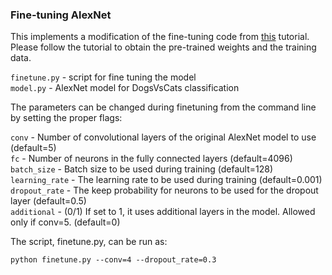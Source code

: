 ### Fine-tuning AlexNet
This implements a modification of the fine-tuning code from [this][1] tutorial. Please follow the
tutorial to obtain the pre-trained weights and the training data.

`finetune.py`     - script for fine tuning the model <br/>
`model.py`        - AlexNet model for DogsVsCats classification <br/>

The parameters can be changed during finetuning from the command line by setting the proper flags:

`conv`          - Number of convolutional layers of the original AlexNet model to use (default=5) <br/>
`fc`            - Number of neurons in the fully connected layers (default=4096) <br/>
`batch_size`    - Batch size to be used during training (default=128) <br/>
`learning_rate` - The learning rate to be used during training (default=0.001) <br/>
`dropout_rate`  - The keep probability for neurons to be used for the dropout layer (default=0.5) <br/>
`additional`   - (0/1) If set to 1, it uses additional layers in the model. Allowed only if conv=5. (default=0) <br/>

The script, finetune.py, can be run as:

```
python finetune.py --conv=4 --dropout_rate=0.3
```

[1]: https://kratzert.github.io/2017/02/24/finetuning-alexnet-with-tensorflow.html
